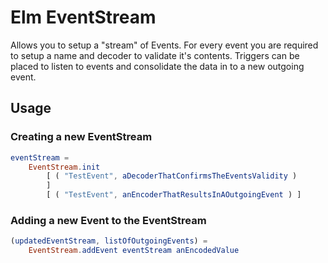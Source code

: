 # Elm EventStream

Allows you to setup a "stream" of Events.
For every event you are required to setup a name and decoder to validate it's contents.
Triggers can be placed to listen to events and consolidate the data in to a new outgoing event.

## Usage

### Creating a new EventStream

```elm
eventStream =
    EventStream.init
        [ ( "TestEvent", aDecoderThatConfirmsTheEventsValidity )
        ]
        [ ( "TestEvent", anEncoderThatResultsInAOutgoingEvent ) ]

```

### Adding a new Event to the EventStream

```elm
(updatedEventStream, listOfOutgoingEvents) =
    EventStream.addEvent eventStream anEncodedValue

```
